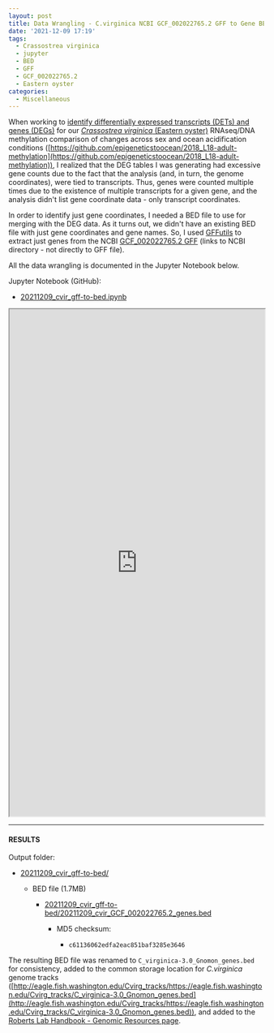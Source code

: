 ```yaml
---
layout: post
title: Data Wrangling - C.virginica NCBI GCF_002022765.2 GFF to Gene BED File
date: '2021-12-09 17:19'
tags: 
  - Crassostrea virginica
  - jupyter
  - BED
  - GFF
  - GCF_002022765.2
  - Eastern oyster
categories: 
  - Miscellaneous
---
```

When working to [identify differentially expressed transcripts (DETs) and genes (DEGs)](https://robertslab.github.io/sams-notebook/2021/10/21/Differential-Transcript-Expression-C.virginica-Gonad-RNAseq-Using-Ballgown.html) for our [_Crassostrea virginica_ (Eastern oyster)](https://en.wikipedia.org/wiki/Eastern_oyster) RNAseq/DNA methylation comparison of changes across sex and ocean acidification conditions ([https://github.com/epigeneticstoocean/2018_L18-adult-methylation](https://github.com/epigeneticstoocean/2018_L18-adult-methylation)), I realized that the DEG tables I was generating had excessive gene counts due to the fact that the analysis (and, in turn, the genome coordinates), were tied to transcripts. Thus, genes were counted multiple times due to the existence of multiple transcripts for a given gene, and the analysis didn't list gene coordinate data - only transcript coordinates.

In order to identify just gene coordinates, I needed a BED file to use for merging with the DEG data. As it turns out, we didn't have an existing BED file with just gene coordinates and gene names. So, I used [GFFutils](https://gffutils.readthedocs.io/en/v0.12.0/index.html) to extract just genes from the NCBI [GCF_002022765.2 GFF](https://ftp.ncbi.nlm.nih.gov/genomes/all/GCF/002/022/765/GCF_002022765.2_C_virginica-3.0/) (links to NCBI directory - not directly to GFF file).

All the data wrangling is documented in the Jupyter Notebook below.


Jupyter Notebook (GitHub):

- [20211209_cvir_gff-to-bed.ipynb](https://github.com/RobertsLab/code/blob/master/notebooks/sam/20211209_cvir_gff-to-bed.ipynb)

<iframe src="https://nbviewer.org/github/RobertsLab/code/blob/master/notebooks/sam/20211209_cvir_gff-to-bed.ipynb" width="100%" height="1000" scrolling="yes"></iframe>

---

#### RESULTS

Output folder:

- [20211209_cvir_gff-to-bed/](https://gannet.fish.washington.edu/Atumefaciens/20211209_cvir_gff-to-bed/)

  - BED file (1.7MB)

    - [20211209_cvir_gff-to-bed/20211209_cvir_GCF_002022765.2_genes.bed](https://gannet.fish.washington.edu/Atumefaciens/20211209_cvir_gff-to-bed/20211209_cvir_GCF_002022765.2_genes.bed)

      - MD5 checksum:

        - `c61136062edfa2eac851baf3285e3646`


The resulting BED file was renamed to `C_virginica-3.0_Gnomon_genes.bed` for consistency, added to the common storage location for _C.virginica_ genome tracks ([http://eagle.fish.washington.edu/Cvirg_tracks/https://eagle.fish.washington.edu/Cvirg_tracks/C_virginica-3.0_Gnomon_genes.bed](http://eagle.fish.washington.edu/Cvirg_tracks/https://eagle.fish.washington.edu/Cvirg_tracks/C_virginica-3.0_Gnomon_genes.bed)), and added to the [Roberts Lab Handbook - Genomic Resources page](https://robertslab.github.io/resources/Genomic-Resources/#crassostrea-virginica).